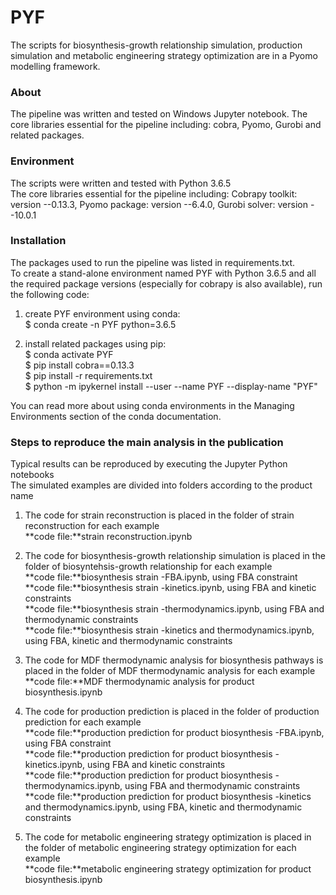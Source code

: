 # PYF
The scripts for biosynthesis-growth relationship simulation, production simulation and metabolic engineering strategy optimization are in a Pyomo modelling framework.  

### About
The pipeline was written and tested on Windows Jupyter notebook. The core libraries essential for the pipeline including: cobra, Pyomo, Gurobi and related packages.  

### Environment
The scripts were written and tested with Python 3.6.5  
The core libraries essential for the pipeline including: Cobrapy toolkit: version --0.13.3, Pyomo package: version --6.4.0, Gurobi solver: version --10.0.1  

### Installation
The packages used to run the pipeline was listed in requirements.txt.  
To create a stand-alone environment named PYF with Python 3.6.5 and all the required package versions (especially for cobrapy is also available), run the following code:

1. create PYF environment using conda:  
$ conda create -n PYF python=3.6.5  

2. install related packages using pip:  
$ conda activate PYF  
$ pip install cobra==0.13.3  
$ pip install -r requirements.txt  
$ python -m ipykernel install --user --name PYF --display-name "PYF"

You can read more about using conda environments in the Managing Environments section of the conda documentation.  

### Steps to reproduce the main analysis in the publication
Typical results can be reproduced by executing the Jupyter Python notebooks  
The simulated examples are divided into folders according to the product name

1. The code for strain reconstruction is placed in the folder of strain reconstruction for each example  
**code file:**strain reconstruction.ipynb

2. The code for biosynthesis-growth relationship simulation is placed in the folder of biosyntehsis-growth relationship for each example  
**code file:**biosynthesis strain -FBA.ipynb, using FBA constraint  
**code file:**biosynthesis strain -kinetics.ipynb, using FBA and kinetic constraints  
**code file:**biosynthesis strain -thermodynamics.ipynb, using FBA and thermodynamic constraints  
**code file:**biosynthesis strain -kinetics and thermodynamics.ipynb, using FBA, kinetic and thermodynamic constraints

3. The code for MDF thermodynamic analysis for biosynthesis pathways is placed in the folder of MDF thermodynamic analysis for each example  
**code file:**MDF thermodynamic analysis for product biosynthesis.ipynb

4. The code for production prediction is placed in the folder of production prediction for each example  
**code file:**production prediction for product biosynthesis -FBA.ipynb, using FBA constraint  
**code file:**production prediction for product biosynthesis -kinetics.ipynb, using FBA and kinetic constraints  
**code file:**production prediction for product biosynthesis -thermodynamics.ipynb, using FBA and thermodynamic constraints  
**code file:**production prediction for product biosynthesis -kinetics and thermodynamics.ipynb, using FBA, kinetic and thermodynamic constraints

5. The code for metabolic engineering strategy optimization is placed in the folder of metabolic engineering strategy optimization for each example  
**code file:**metabolic engineering strategy optimization for product biosynthesis.ipynb  
